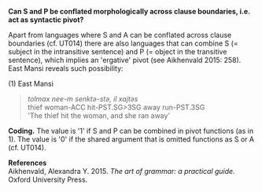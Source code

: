 **Can S and P be conflated morphologically across clause boundaries, i.e. act as syntactic pivot?**

Apart from languages where S and A can be conflated across clause boundaries (cf. UT014) there are also languages that can combine S (= subject in the intransitive sentence) and P (= object in the transitive sentence), which implies an 'ergative' pivot (see Aikhenvald 2015: 258). East Mansi reveals such possibility:

(1) East Mansi<br/>
>*tolmax nee-m senktǝ-stǝ, il xajtǝs*<br/>
>thief woman-ACC hit-PST.SG>3SG away run-PST.3SG<br/>
>'The thief hit the woman, and she ran away'

**Coding.** The value is '1' if S and P can be combined in pivot functions (as in 1). The value is '0' if the shared argument that is omitted functions as S or A (cf. UT014).

**References**<br/>
Aikhenvald, Alexandra Y. 2015. *The art of grammar: a practical guide.* Oxford University Press.
